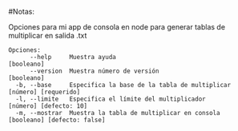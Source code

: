 #Notas:

Opciones para mi app de consola en node para generar tablas de multiplicar en salida .txt

```
Opciones:
      --help     Muestra ayuda                                        [booleano]
      --version  Muestra número de versión                            [booleano]
  -b, --base     Especifica la base de la tabla de multiplicar        [número] [requerido]
  -l, --limite   Especifica el límite del multiplicador               [número] [defecto: 10]
  -m, --mostrar  Muestra la tabla de multiplicar en consola           [booleano] [defecto: false]
```